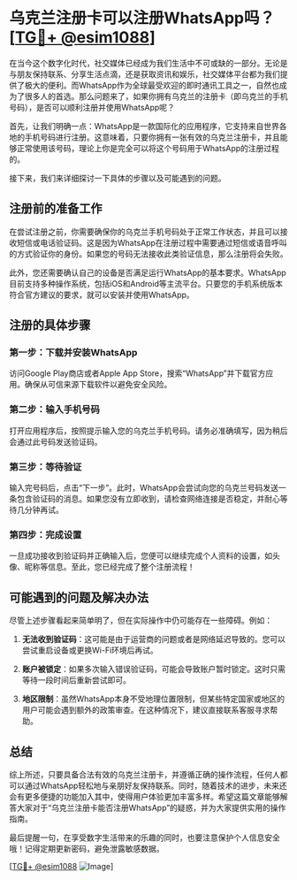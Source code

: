 # 乌克兰注册卡可以注册WhatsApp吗？[[TG💪+ @esim1088](https://t.me/s/esim1088)]

在当今这个数字化时代，社交媒体已经成为我们生活中不可或缺的一部分。无论是与朋友保持联系、分享生活点滴，还是获取资讯和娱乐，社交媒体平台都为我们提供了极大的便利。而WhatsApp作为全球最受欢迎的即时通讯工具之一，自然也成为了很多人的首选。那么问题来了，如果你拥有乌克兰的注册卡（即乌克兰的手机号码），是否可以顺利注册并使用WhatsApp呢？

首先，让我们明确一点：WhatsApp是一款国际化的应用程序，它支持来自世界各地的手机号码进行注册。这意味着，只要你拥有一张有效的乌克兰注册卡，并且能够正常使用该号码，理论上你是完全可以将这个号码用于WhatsApp的注册过程的。

接下来，我们来详细探讨一下具体的步骤以及可能遇到的问题。

## 注册前的准备工作

在尝试注册之前，你需要确保你的乌克兰手机号码处于正常工作状态，并且可以接收短信或电话验证码。这是因为WhatsApp在注册过程中需要通过短信或语音呼叫的方式验证你的身份。如果您的号码无法接收此类验证信息，那么注册将会失败。

此外，您还需要确认自己的设备是否满足运行WhatsApp的基本要求。WhatsApp目前支持多种操作系统，包括iOS和Android等主流平台。只要您的手机系统版本符合官方建议的要求，就可以安装并使用WhatsApp。

## 注册的具体步骤

### 第一步：下载并安装WhatsApp

访问Google Play商店或者Apple App Store，搜索“WhatsApp”并下载官方应用。确保从可信来源下载软件以避免安全风险。

### 第二步：输入手机号码

打开应用程序后，按照提示输入您的乌克兰手机号码。请务必准确填写，因为稍后会通过此号码发送验证码。

### 第三步：等待验证

输入完号码后，点击“下一步”。此时，WhatsApp会尝试向您的乌克兰号码发送一条包含验证码的消息。如果您没有立即收到，请检查网络连接是否稳定，并耐心等待几分钟再试。

### 第四步：完成设置

一旦成功接收到验证码并正确输入后，您便可以继续完成个人资料的设置，如头像、昵称等信息。至此，您已经完成了整个注册流程！

## 可能遇到的问题及解决办法

尽管上述步骤看起来简单明了，但在实际操作中仍可能存在一些障碍。例如：

1. **无法收到验证码**：这可能是由于运营商的问题或者是网络延迟导致的。您可以尝试重启设备或更换Wi-Fi环境后再试。
   
2. **账户被锁定**：如果多次输入错误验证码，可能会导致账户暂时锁定。这时只需等待一段时间后重新尝试即可。

3. **地区限制**：虽然WhatsApp本身不受地理位置限制，但某些特定国家或地区的用户可能会遇到额外的政策审查。在这种情况下，建议直接联系客服寻求帮助。

## 总结

综上所述，只要具备合法有效的乌克兰注册卡，并遵循正确的操作流程，任何人都可以通过WhatsApp轻松地与亲朋好友保持联系。同时，随着技术的进步，未来还会有更多便捷的功能加入其中，使得用户体验更加丰富多样。希望这篇文章能够解答大家对于“乌克兰注册卡能否注册WhatsApp”的疑惑，并为大家提供实用的操作指南。

最后提醒一句，在享受数字生活带来的乐趣的同时，也要注意保护个人信息安全哦！记得定期更新密码，避免泄露敏感数据。

[[TG💪+ @esim1088](https://t.me/s/esim1088) ![Image](https://i.postimg.cc/4NQfJmqS/Snipaste-2025-05-13-00-14-12.png)]